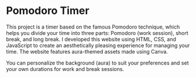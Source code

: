 # Pomodoro Timer

This project is a timer based on the famous Pomodoro technique, which helps you divide your time into three parts: Pomodoro (work session), short break, and long break. I developed this website using HTML, CSS, and JavaScript to create an aesthetically pleasing experience for managing your time. The website features aura-themed assets made using Canva.

You can personalize the background (aura) to suit your preferences and set your own durations for work and break sessions.
